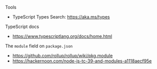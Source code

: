 Tools
- TypeScript Types Search: https://aka.ms/types

TypeScript docs
- https://www.typescriptlang.org/docs/home.html

The `module` field on `package.json`
- https://github.com/rollup/rollup/wiki/pkg.module
- https://hackernoon.com/node-js-tc-39-and-modules-a1118aecf95e
